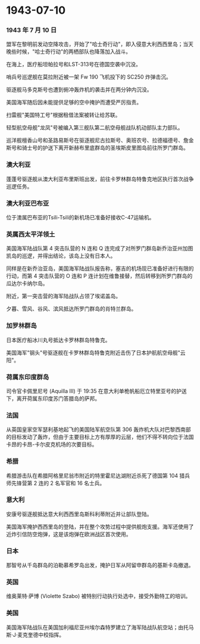 # 1943-07-10

### 1943 年 7 月 10 日

盟军在黎明前发动空降攻击，开始了"哈士奇行动"，即入侵意大利西西里岛；当天晚些时候，"哈士奇行动"的两栖部队也降落加入战斗。

在海上，医疗船坦帕拉号和LST-313号在德国空袭中沉没。

哨兵号巡逻舰在莫拉附近被一架 Fw 190 飞机投下的 SC250 炸弹击沉。

驱逐舰马多克斯号也遭到俯冲轰炸机的袭击并在两分钟内沉没。

美国海军随后因未能提供足够的空中掩护而遭受严厉指责。

扫雷舰"美国特工号"根据租借法案被转让给苏联。

轻型航空母舰"龙凤"号被编入第三舰队第二航空母舰战队机动部队主力部队。

巡洋舰檀香山号和圣路易斯号在驱逐舰尼古拉斯号、奥班农号、拉德福德号、詹金斯号和骑士号的护送下离开新赫布里底群岛的圣埃斯皮里图岛前往所罗门群岛。

### 澳大利亚

蓬蓬号驱逐舰从澳大利亚布里斯班出发，前往卡罗林群岛特鲁克地区执行首次战争巡逻任务。

### 澳大利亚巴布亚

位于澳属巴布亚的Tsili-Tsili的新机场已准备好接收C-47运输机。

### 英属西太平洋领土

美国海军陆战队第 4 突击队营的 N 连和 Q
连完成了对所罗门群岛新乔治亚州加图凯岛的巡逻，并得出结论，该岛上没有日本人。

同样是在新乔治亚岛，美国海军陆战队报告称，塞吉的机场现已准备好进行有限的行动，而第
4 突击队营的 O 连和 P
连计划在维鲁接替，然后转移到所罗门群岛的瓜达尔卡纳尔岛。

附近，第一突击营的海军陆战队占领了埃诺盖岛。

夕暮、雪风、谷风、滨风抵达所罗门群岛的肖特兰群岛。

### 加罗林群岛

日本医疗船冰川丸号抵达卡罗林群岛特鲁克。

美国海军"钢头"号驱逐舰在卡罗林群岛特鲁克附近击伤了日本护航航空母舰"云阳"。

### 荷属东印度群岛

司令官卡佩里尼号 (Aquilla III) 于 19:35
在意大利单桅帆船厄立特里亚号的护送下，离开荷属东印度苏门答腊岛的萨邦。

### 法国

从英国皇家空军瑟利基地起飞的美国陆军航空队第 306
轰炸机大队对巴黎西南部的目标发动了轰炸，但由于主要目标上方有厚厚的云层，他们不得不转向位于法国卡昂的卡昂-卡尔皮克机场的次要目标。

### 希腊

希腊游击队在希腊阿格里尼翁市附近的特里霍尼达湖附近杀死了德国第 104
猎兵师先锋营第 2 连的 2 名军官和 16 名士兵。

### 意大利

安康号驱逐舰抵达意大利西西里岛斯科利蒂附近并让部队登陆。

美国海军掩护西西里岛的登陆，并在整个攻势过程中提供舰炮支援。海军还使用了近炸引信防空炮弹，这是该炮弹在欧洲战区首次使用。

### 日本

那智号从千岛群岛的泊勒慕希罗岛出发，掩护日军从阿留申群岛的基斯卡岛撤退。

### 英国

维奥莱特·萨博 (Violette Szabo)
被特别行动执行处选中，接受外勤特工的培训。

### 美国

美国海军陆战队在美国加利福尼亚州埃尔森特罗建立了海军陆战队航空站；由托马斯·J·麦克奎德中校指挥。